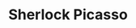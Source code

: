 ---
layout: page
title: Sherlock Picasso
description: We built a marketing tool for SMBs that is effective, cheap, and easy to use.
img: assets/img/sherlock-picasso-cover.png
redirect: https://github.com/jasonjiajs/Sherlock-Picasso
importance: 1
category: Highlights
---